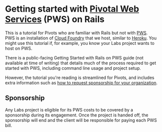 # Getting started with [Pivotal Web Services][pws] (PWS) on Rails

This is a tutorial for Pivots who are familiar with Rails but not with [PWS][pws]. PWS is an installation of [Cloud Foundry][cf] that we host, similar to [Heroku][heroku]. You might use this tutorial if, for example, you know your Labs project wants to host on PWS.

There is a public-facing Getting Started with Rails on PWS guide (not available at time of writing) that details much of the process required to get started with PWS, including command line usage and project setup.

However, the tutorial you're reading is streamlined for Pivots, and includes extra information such as [how to request sponsorship for your organization][sponsorship].


## Sponsorship

Any Labs project is eligible for its PWS costs to be covered by a sponsorship during its engagement. Once the project is handed off, the sponsorship will end and the client will be responsible for paying each PWS bill.

[pws]:https://run.pivotal.io/
[cf]:http://cloudfoundry.org/
[heroku]:https://www.heroku.com/
[sponsorship]:#sponsorship
